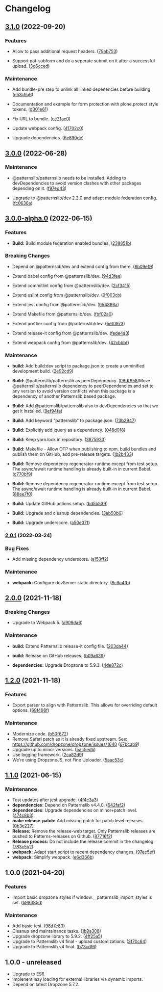 # Changelog


## [3.1.0](https://github.com/patternslib/pat-upload/compare/3.0.0...3.1.0) (2022-09-20)


### Features


* Allow to pass additional request headers. ([79ab753](https://github.com/patternslib/pat-upload/commit/79ab75337109d45cffc00770a868002b1593265f))

* Support pat-subform and do a seperate submit on it after a successful upload. ([3c6cced](https://github.com/patternslib/pat-upload/commit/3c6cced414c9018ac366c8fcce6d04186646418e))


### Maintenance


* Add bundle-pre step to unlink all linked depenencies before building. ([e53c9a6](https://github.com/patternslib/pat-upload/commit/e53c9a6805a58a579f62739007d9c366e8a4186f))

* Documentation and example for form protection with plone.protect style tokens. ([d301e61](https://github.com/patternslib/pat-upload/commit/d301e618b26dea219b62443f67f6e6b9b6a92832))

* Fix URL to bundle. ([cc21ae0](https://github.com/patternslib/pat-upload/commit/cc21ae09836c54e7fa612a5baeaa58901a9c1ff6))

* Update webpack config. ([41702c0](https://github.com/patternslib/pat-upload/commit/41702c034e600655a045bb27cac77072d4e2a143))

* Upgrade dependencies. ([6e890de](https://github.com/patternslib/pat-upload/commit/6e890de6a3f68ee2ba38b711934fd1af6ea7306b))


## [3.0.0](https://github.com/patternslib/pat-upload/compare/3.0.0-alpha.0...3.0.0) (2022-06-28)


### Maintenance


* @patternslib/patternslib needs to be installed. Adding to devDependencies to avoid version clashes with other packages depending on it. ([f97ed43](https://github.com/patternslib/pat-upload/commit/f97ed436c7b24db7d0784227bfab52402827c016))

* Upgrade to @patternslib/dev 2.2.0 and adapt module federation config. ([fc0636a](https://github.com/patternslib/pat-upload/commit/fc0636a9e7f4fafc18adc05bb4ab75b27e3b63ee))

## [3.0.0-alpha.0](https://github.com/patternslib/pat-upload/compare/2.0.1...3.0.0-alpha.0) (2022-06-15)


### Features


* **Build:** Build module federation enabled bundles. ([238851b](https://github.com/patternslib/pat-upload/commit/238851b84cf70013fd8490825e5d5c8f1bd3570e))


### Breaking Changes


* Depend on @patternslib/dev and extend config from there. ([8b09ef9](https://github.com/patternslib/pat-upload/commit/8b09ef9c50b183e5bf3a14bf2c2222aa0e36c4e4))

* Extend babel config from @patternslib/dev. ([94d3fee](https://github.com/patternslib/pat-upload/commit/94d3fee33cbeff62b07b8bf8a47b255abcdacb34))

* Extend commitlint config from @patternslib/dev. ([2cf3415](https://github.com/patternslib/pat-upload/commit/2cf3415e144b39f61b610f7b64dc347276dadefb))

* Extend eslint config from @patternslib/dev. ([9f003cb](https://github.com/patternslib/pat-upload/commit/9f003cb11b19e01f5dc4b023eaab122bd95c5ba4))

* Extend jest config from @patternslib/dev. ([954886a](https://github.com/patternslib/pat-upload/commit/954886ab685d609b5df716e9d3979404ca07ae1e))

* Extend Makefile from @patternslib/dev. ([fbf02a0](https://github.com/patternslib/pat-upload/commit/fbf02a03b2630dc5d6de2ed52ea3e79456b52bc5))

* Extend prettier config from @patternslib/dev. ([5e10973](https://github.com/patternslib/pat-upload/commit/5e10973e96a9302333e73e9b4d361cc5533f48c5))

* Extend release-it config from @patternslib/dev. ([fede4a3](https://github.com/patternslib/pat-upload/commit/fede4a321d803284681d5b441e188d4836ee1ea2))

* Extend webpack config from @patternslib/dev. ([42cbbbf](https://github.com/patternslib/pat-upload/commit/42cbbbfe40ddb64ce837a4d0b0793140d716a5cc))


### Maintenance


* **build:** Add build:dev script to package.json to create a unminified development build. ([2e92cd9](https://github.com/patternslib/pat-upload/commit/2e92cd9c706b3e838f370fa2ec0d8990114b6080))

* **Build:** @patternslib/patternslib as peerDependency. ([08df858](https://github.com/patternslib/pat-upload/commit/08df858fe69e2efda13229e8108984fc0ed1412f))Move @patternslib/patternslib dependency to peerDependencies and set to any version to avoid version conflicts when this package is a dependency of another Patternslib based package.

* **Build:** Add @patternslib/patternslib also to devDependencies so that we get it installed. ([9ef94fa](https://github.com/patternslib/pat-upload/commit/9ef94fa288f1afd88fbd066d3dc17f87316c7ed2))

* **Build:** Add keyword "patternslib" to package.json. ([73b2947](https://github.com/patternslib/pat-upload/commit/73b2947f87752737cc8ce763ee12af5718584e0e))

* **Build:** Explicitly add jquery as a dependency. ([048d018](https://github.com/patternslib/pat-upload/commit/048d018c76c72ec277f88b633a51bb87f2a8011c))

* **Build:** Keep yarn.lock in repository. ([3875933](https://github.com/patternslib/pat-upload/commit/387593391f977f5630aefd388cd3aeaff1441113))

* **Build:** Makefile - Allow OTP when publishing to npm, build bundles and publish them on GitHub, add pre-release targets. ([1b2b433](https://github.com/patternslib/pat-upload/commit/1b2b43387f8ad1f3f91d5c3234210c89c7ab9021))

* **Build:** Remove dependency regenerator-runtime except from test setup. The async/await runtime handling is already built-in in current Babel. ([c770bf9](https://github.com/patternslib/pat-upload/commit/c770bf97e1dc6713d931785692543b4837c95d9a))

* **Build:** Remove dependency regenerator-runtime except from test setup. The async/await runtime handling is already built-in in current Babel. ([88ee7f0](https://github.com/patternslib/pat-upload/commit/88ee7f079094b573ef646bae89eadc2998b31e79))

* **Build:** Update GitHub actions setup. ([bd5b539](https://github.com/patternslib/pat-upload/commit/bd5b539fe00ddbe45d4aed2af21b88cc0e1a2e37))

* **Build:** Upgrade and cleanup dependencies. ([3ab50b6](https://github.com/patternslib/pat-upload/commit/3ab50b6df49afc14e2687a6a2b8c83a31f3fd49a))

* **Build:** Upgrade underscore. ([a50e37f](https://github.com/patternslib/pat-upload/commit/a50e37ff7d0588aa412edd1cfd06a46f5a8ddbfe))

### [2.0.1](https://github.com/patternslib/pat-upload/compare/2.0.0...2.0.1) (2022-03-24)


### Bug Fixes

* Add missing dependency underscore. ([a153ff2](https://github.com/patternslib/pat-upload/commit/a153ff2ab9b6cb1114e1d1be5034503a2c3ed347))



### Maintenance

* **webpack:** Configure devServer static directory. ([8c9a4fb](https://github.com/patternslib/pat-upload/commit/8c9a4fbbc2984849a946d08e57ac2ac4cfffff93))

## [2.0.0](https://github.com/patternslib/pat-upload/compare/1.2.0...2.0.0) (2021-11-18)


### Breaking Changes

* Upgrade to Webpack 5. ([a906da6](https://github.com/patternslib/pat-upload/commit/a906da65eea70b1c380e4f4cc6464e94872a41e5))



### Maintenance

* **build:** Extend Patternslib release-it config file. ([203da44](https://github.com/patternslib/pat-upload/commit/203da4454e9984da76580a3ea811dadcec449ea6))

* **build:** Release on GitHub releases. ([b09a639](https://github.com/patternslib/pat-upload/commit/b09a639a24d9ecd32dd6b455f82305f328f086ef))

* **dependencies:** Upgrade Dropzone to 5.9.3. ([4de872c](https://github.com/patternslib/pat-upload/commit/4de872c0d210e379e3e24f86f4bc37a61076ab7f))

## [1.2.0](https://github.com/patternslib/pat-upload/compare/1.1.0...1.2.0) (2021-11-18)


### Features

* Export parser to align with Patternslib. This allows for overriding default options. ([68f496f](https://github.com/patternslib/pat-upload/commit/68f496f14d1df080d81de04f3f850557f3224deb))


### Maintenance

* Modernize code. ([b50f672](https://github.com/patternslib/pat-upload/commit/b50f672c084610172c1fb8afb3f715430af64586))
* Remove Safari patch as it is already fixed upstream. See: https://github.com/dropzone/dropzone/issues/1640 ([67bcab9](https://github.com/patternslib/pat-upload/commit/67bcab9458ab38e5b839cd15ed8fa7aca74ea04b))
* Upgrade up to minor versions. ([5ac5edb](https://github.com/patternslib/pat-upload/commit/5ac5edbf91752ec936385d2839624b43201ca502))
* Use logging framework. ([2ca82d9](https://github.com/patternslib/pat-upload/commit/2ca82d967d7fbf835b529b378c9f29c8badc8c76))
* We're using DropzoneJS, not Fine Uploader. ([5aac53c](https://github.com/patternslib/pat-upload/commit/5aac53cd0d5c85fe7d379520dfd03fac6df49289))

## [1.1.0](https://github.com/patternslib/pat-upload/compare/1.0.0...1.1.0) (2021-06-15)


### Maintenance

* Test updates after jest upgrade. ([4f4c3a3](https://github.com/patternslib/pat-upload/commit/4f4c3a354021c3760440f265417f41fad32ad799))
* **dependencies:** Depend on Patternslib v4.4.0. ([642faf2](https://github.com/patternslib/pat-upload/commit/642faf226a63b30eb1e392f387f84194f133de9d))
* **dependencies:** Upgrade dependencies on minor+patch level. ([474c8b3](https://github.com/patternslib/pat-upload/commit/474c8b3623bfb9755b872e843ae742b2ba41adbf))
* **make release-patch:** Add missing patch for patch level releases. ([0b3e227](https://github.com/patternslib/pat-upload/commit/0b3e22782d3f65f824b33b51b83b7f8059f74994))
* **Release:** Remove the release-web target. Only Patternslib releases are pushed to Patterns-releases on Github. ([87716f2](https://github.com/patternslib/pat-upload/commit/87716f2f412ebb38f028f4d240c607b53575c4f4))
* **Release process:** Do not include the release commit in the changelog. ([783c5b2](https://github.com/patternslib/pat-upload/commit/783c5b2bb499a29c9725ef79a302d6106363feb8))
* **webpack:** Adapt start script to recent dependency changes. ([97ec5ef](https://github.com/patternslib/pat-upload/commit/97ec5ef4c10de8ce3173baeffe5c9cbe1bece5d3))
* **webpack:** Simplify webpack. ([e6d366b](https://github.com/patternslib/pat-upload/commit/e6d366b975ad4495d8a052b43027396b24b6f8a6))

## 1.0.0 (2021-04-20)


### Features

* Import basic dropzone styles if window.__patternslib_import_styles is set. ([b98385d](https://github.com/patternslib/pat-upload/commit/b98385d80510c0efa2f336aec1e906ee0bc888f3))


### Maintenance

* Add basic test. ([98d7c83](https://github.com/patternslib/pat-upload/commit/98d7c837297858883d48877dcef4127cfbd10457))
* Cleanup and maintainance tasks. ([1b9a308](https://github.com/patternslib/pat-upload/commit/1b9a3088f973fc2b04633899bde30b35afa435a3))
* Upgrade dropzone library to 5.9.2. ([4ff25a5](https://github.com/patternslib/pat-upload/commit/4ff25a5fd6d02b492320bdc8541e54ea4ac8d21b))
* Upgrade to Patternslib v4 final - upload customizations. ([3f70c64](https://github.com/patternslib/pat-upload/commit/3f70c64f6c12126549399aa745e5cc16463d877c))
* Upgrade to Patternslib v4 final. ([b73cdf6](https://github.com/patternslib/pat-upload/commit/b73cdf666faf585773259541cbdca8f3d3930d1b))


## 1.0.0 - unreleased

- Upgrade to ES6.
- Implenent lazy loading for external libraries via dynamic imports.
- Depend on latest Dropzone 5.7.2.
